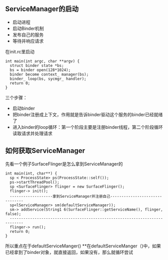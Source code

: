 ## ServiceManager的启动
* 启动进程
* 启动Binder机制
* 发布自己的服务
* 等待并响应请求

在init.rc里启动

```
int main(int argc, char **argv) {
  struct binder state *bs;
  bs = binder open(128*1024);
  binder become context_ manager(bs);
  binder_ loop(bs, sycmgr_ handler);
  return 0;
}
```
三个步骤：
  * 启动binder
  * 把binder注册成上下文，作用就是告诉binder驱动这个服务的binder已经就绪了
  * 进入binder的loop循环：第一个阶段主要是注册binder线程，第二个阶段循环读取请求并处理请求


## 如何获取ServiceManager
先看一个例子SurfaceFlinger是怎么拿到ServiceManager的
```
int main(int, char**) {
  sp < ProcessState> ps(ProcessState::self());
  ps->startThreadPool();
  sp <SurfaceFlinger> flinger = new SurfaceFlinger();
  flinger-> init();
  -------------------拿到ServiceManager并注册自己-------------------------------
  sp<lServiceManager> sm(defaultServiceManager));
  sm-> addService(String1 6(SurfaceFlinger::getServiceName(), flinger, false);
  ----------------------------------------------------------------------------
  flinger-> run();
  return 0;
}
```
所以重点在于defaultServiceManger()
**在defaultServiceManger（)中，如果已经拿到了binder对象，就直接返回，如果没有，那么就循环尝试
